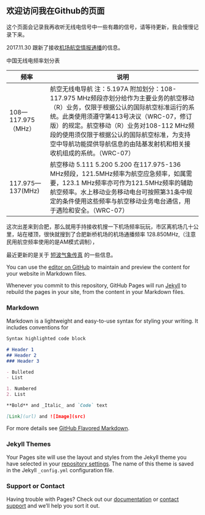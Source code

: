 ## 欢迎访问我在Github的页面

这个页面会记录我再收听无线电信号中一些有趣的信号，请等待更新，我会慢慢记录下来。


2017.11.30 跟新了接收[机场航空情报通播](https://github.com/cql1983/BI8AKT/blob/master/docs/_post/%E6%9C%BA%E5%9C%BA%E9%80%9A%E6%92%AD%E6%8E%A5%E6%94%B6.md)的信息。

中国无线电频率划分表

频率 | 说明
------------ | -------------
108—117.975  （MHz） |  航空无线电导航  注：5.197A  附加划分：108-117.975 MHz频段亦划分给作为主要业务的航空移动（R）业务，仅限于根据公认的国际航空标准运行的系统。此类使用须遵守第413号决议（WRC-07，修订版）的规定。航空移动（R）业务对108-112 MHz频段的使用须仅限于根据公认的国际航空标准，为支持空中导航功能提供导航信息的由陆基发射机和相关接收机组成的系统。（WRC-07）
117.975—137(MHz) | 航空移动 5.111  5.200 5.200  在117.975-136 MHz频段，121.5MHz频率为航空应急频率，如属需要，123.1 MHz频率亦可作为121.5MHz频率的辅助航空频率。水上移动业务移动电台可按照第31条中规定的条件使用这些频率与航空移动业务电台通信，用于遇险和安全。（WRC-07）




这次出差来到合肥，那么就用手持接收机搜一下机场频率玩玩，市区离机场几十公里，站在楼顶，很快就搜到了合肥新桥机场的机场通播频率 128.850MHz,（注意民用航空频率使用的是AM模式调制），

最近更新的是关于 [短波气象传真](https://github.com/cql1983/BI8AKT/edit/master/index.md) 的一些信息。



You can use the [editor on GitHub](https://github.com/cql1983/BI8AKT/edit/master/index.md) to maintain and preview the content for your website in Markdown files.

Whenever you commit to this repository, GitHub Pages will run [Jekyll](https://jekyllrb.com/) to rebuild the pages in your site, from the content in your Markdown files.

### Markdown

Markdown is a lightweight and easy-to-use syntax for styling your writing. It includes conventions for

```markdown
Syntax highlighted code block

# Header 1
## Header 2
### Header 3

- Bulleted
- List

1. Numbered
2. List

**Bold** and _Italic_ and `Code` text

[Link](url) and ![Image](src)
```

For more details see [GitHub Flavored Markdown](https://guides.github.com/features/mastering-markdown/).

### Jekyll Themes

Your Pages site will use the layout and styles from the Jekyll theme you have selected in your [repository settings](https://github.com/cql1983/BI8AKT/settings). The name of this theme is saved in the Jekyll `_config.yml` configuration file.

### Support or Contact

Having trouble with Pages? Check out our [documentation](https://help.github.com/categories/github-pages-basics/) or [contact support](https://github.com/contact) and we’ll help you sort it out.
